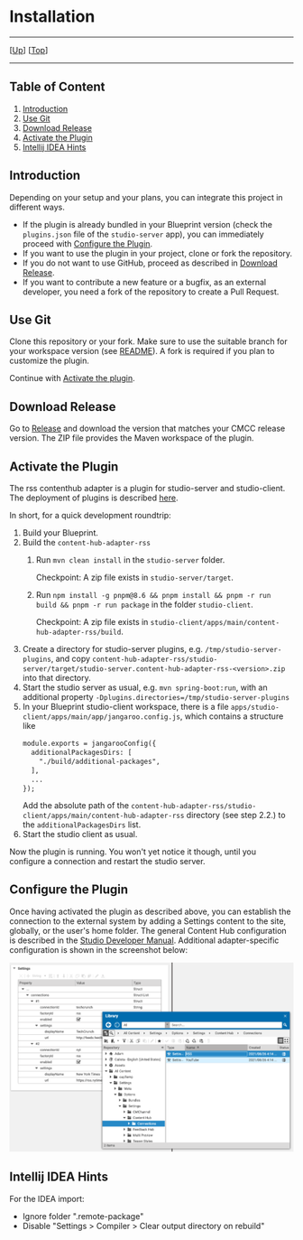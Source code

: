# Installation

--------------------------------------------------------------------------------

\[[Up](README.md)\] \[[Top](#top)\]

--------------------------------------------------------------------------------

## Table of Content

1. [Introduction](#introduction)
2. [Use Git](#use-git)
3. [Download Release](#download-release)
4. [Activate the Plugin](#activate-the-plugin)
5. [Intellij IDEA Hints](#intellij-idea-hints)

## Introduction

Depending on your setup and your plans, you can integrate this project in different ways.

* If the plugin is already bundled in your Blueprint version (check the `plugins.json` file of the `studio-server` app), you can immediately proceed with [Configure the Plugin](#configure-the-plugin).
* If you want to use the plugin in your project, clone or fork the repository.
* If you do not want to use GitHub, proceed as described in [Download Release](#download-release).
* If you want to contribute a new feature or a bugfix, as an external developer, you need a fork of the repository to create a Pull Request.

## Use Git

Clone this repository or your fork. Make sure to use the suitable branch
for your workspace version (see [README](../README.md)). A fork is required if
you plan to customize the plugin.

Continue with [Activate the plugin](#activate-the-plugin).

## Download Release

Go to [Release](https://github.com/CoreMedia/content-hub-adapter-rss/releases) and download the version that matches your CMCC release version.
The ZIP file provides the Maven workspace of the plugin.

## Activate the Plugin

The rss contenthub adapter is a plugin for studio-server and studio-client.
The deployment of plugins is described [here](https://documentation.coremedia.com/cmcc-10/artifacts/2101/webhelp/coremedia-en/content/ApplicationPlugins.html).

In short, for a quick development roundtrip:
1. Build your Blueprint.
2. Build the `content-hub-adapter-rss`
   1. Run `mvn clean install` in the `studio-server` folder.

      Checkpoint: A zip file exists in `studio-server/target`. 
   2. Run `npm install -g pnpm@8.6 && pnpm install && pnpm -r run build && pnpm -r run package` in the folder `studio-client`.
  
      Checkpoint: A zip file exists in `studio-client/apps/main/content-hub-adapter-rss/build`.
3. Create a directory for studio-server plugins, e.g. `/tmp/studio-server-plugins`,
   and copy `content-hub-adapter-rss/studio-server/target/studio-server.content-hub-adapter-rss-<version>.zip`
   into that directory.
4. Start the studio server as usual, e.g. `mvn spring-boot:run`, with an additional property `-Dplugins.directories=/tmp/studio-server-plugins`
5. In your Blueprint studio-client workspace, there is a file `apps/studio-client/apps/main/app/jangaroo.config.js`,
   which contains a structure like
   ```
   module.exports = jangarooConfig({
     additionalPackagesDirs: [
       "./build/additional-packages",
     ],
     ...
   });
   ```
   Add the absolute path of the `content-hub-adapter-rss/studio-client/apps/main/content-hub-adapter-rss` directory
   (see step 2.2.) to the `additionalPackagesDirs` list.
6. Start the studio client as usual.

Now the plugin is running.  You won't yet notice it though, until you configure a connection
and restart the studio server.

## Configure the Plugin

Once having activated the plugin as described above, you can establish the connection to the external system by adding a Settings content to the site, globally, or the user's home folder. The general Content Hub configuration is described in the [Studio Developer Manual](https://documentation.coremedia.com/cmcc-10/artifacts/2107/webhelp/studio-developer-en/content/Content_HubAdapterConfiguration.html). Additional adapter-specific configuration is shown in the screenshot below:

![Image1: Adapter-specific configuration](images/configuration-rss.png)

## Intellij IDEA Hints

For the IDEA import:
- Ignore folder ".remote-package"
- Disable "Settings > Compiler > Clear output directory on rebuild"
